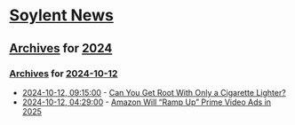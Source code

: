 # [Soylent News](../../../README.md)

## [Archives](../../index.md) for [2024](../index.md)

### [Archives](../../index.md) for [2024-10-12](index.md)

* [2024-10-12, 09:15:00](https://soylentnews.org/article.pl?sid=24/10/11/0326204&from=rss) - [Can You Get Root With Only a Cigarette Lighter?](https://soylentnews.org/article.pl?sid=24/10/11/0326204&from=rss)
* [2024-10-12, 04:29:00](https://soylentnews.org/article.pl?sid=24/10/09/0254210&from=rss) - [Amazon Will “Ramp Up” Prime Video Ads in 2025](https://soylentnews.org/article.pl?sid=24/10/09/0254210&from=rss)
